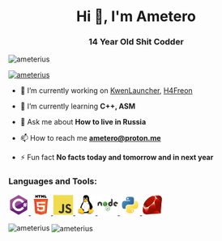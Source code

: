 <h1 align="center">Hi 👋, I'm Ametero</h1>
<h3 align="center">14 Year Old Shit Codder</h3>

<p align="left"> <img src="https://komarev.com/ghpvc/?username=ameterius&label=Views&color=00ff00&style=flat-square" alt="ameterius" /> </p>

<p align="left"> <a href="https://github.com/ryo-ma/github-profile-trophy"><img src="https://github-profile-trophy.vercel.app/?username=ameterius" alt="ameterius" /></a> </p>

- 🔭 I’m currently working on [KwenLauncher](https://github.com/Ameterius/KwenLauncher), [H4Freon](ameterius.github.io)

- 🌱 I’m currently learning **C++, ASM**

- 💬 Ask me about **How to live in Russia**

- 📫 How to reach me **ametero@proton.me**

- ⚡ Fun fact **No facts today and tomorrow and in next year**


<h3 align="left">Languages and Tools:</h3>
<p align="left"> <a href="https://www.w3schools.com/cs/" target="_blank" rel="noreferrer"> <img src="https://raw.githubusercontent.com/devicons/devicon/master/icons/csharp/csharp-original.svg" alt="csharp" width="40" height="40"/> </a> <a href="https://www.w3.org/html/" target="_blank" rel="noreferrer"> <img src="https://raw.githubusercontent.com/devicons/devicon/master/icons/html5/html5-original-wordmark.svg" alt="html5" width="40" height="40"/> </a> <a href="https://developer.mozilla.org/en-US/docs/Web/JavaScript" target="_blank" rel="noreferrer"> <img src="https://raw.githubusercontent.com/devicons/devicon/master/icons/javascript/javascript-original.svg" alt="javascript" width="40" height="40"/> </a> <a href="https://www.linux.org/" target="_blank" rel="noreferrer"> <img src="https://raw.githubusercontent.com/devicons/devicon/master/icons/linux/linux-original.svg" alt="linux" width="40" height="40"/> </a> <a href="https://nodejs.org" target="_blank" rel="noreferrer"> <img src="https://raw.githubusercontent.com/devicons/devicon/master/icons/nodejs/nodejs-original-wordmark.svg" alt="nodejs" width="40" height="40"/> </a> <a href="https://www.python.org" target="_blank" rel="noreferrer"> <img src="https://raw.githubusercontent.com/devicons/devicon/master/icons/python/python-original.svg" alt="python" width="40" height="40"/> </a> <a href="https://www.ruby-lang.org/en/" target="_blank" rel="noreferrer"> <img src="https://raw.githubusercontent.com/devicons/devicon/master/icons/ruby/ruby-original.svg" alt="ruby" width="40" height="40"/> </a> </p>

<p><img align="left" src="https://github-readme-stats.vercel.app/api/top-langs?username=ameterius&show_icons=true&theme=synthwave&locale=en&layout=compact" alt="ameterius" /></p>

<p>&nbsp;<img align="center" src="https://github-readme-stats.vercel.app/api?username=ameterius&show_icons=true&theme=synthwave&locale=en" alt="ameterius" /></p>
